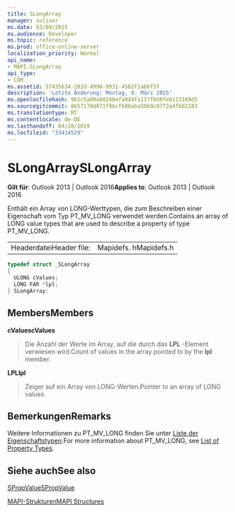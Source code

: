 ```yaml
---
title: SLongArray
manager: soliver
ms.date: 03/09/2015
ms.audience: Developer
ms.topic: reference
ms.prod: office-online-server
localization_priority: Normal
api_name:
- MAPI.SLongArray
api_type:
- COM
ms.assetid: 57435634-202d-4998-9931-4562f1a66f5f
description: 'Letzte Änderung: Montag, 9. März 2015'
ms.openlocfilehash: 9b1c5a09a60240efa9d4fa117f0d8fe8113169d5
ms.sourcegitcommit: 8657170d071f9bcf680aba50b9c07f2a4fb82283
ms.translationtype: MT
ms.contentlocale: de-DE
ms.lasthandoff: 04/28/2019
ms.locfileid: "33414529"
---
```

# <a name="slongarray"></a><span data-ttu-id="8a675-103">SLongArray</span><span class="sxs-lookup"><span data-stu-id="8a675-103">SLongArray</span></span>

  
  
<span data-ttu-id="8a675-104">**Gilt für**: Outlook 2013 | Outlook 2016</span><span class="sxs-lookup"><span data-stu-id="8a675-104">**Applies to**: Outlook 2013 | Outlook 2016</span></span> 
  
<span data-ttu-id="8a675-105">Enthält ein Array von LONG-Werttypen, die zum Beschreiben einer Eigenschaft vom Typ PT_MV_LONG verwendet werden.</span><span class="sxs-lookup"><span data-stu-id="8a675-105">Contains an array of LONG value types that are used to describe a property of type PT_MV_LONG.</span></span> 
  
|||
|:-----|:-----|
|<span data-ttu-id="8a675-106">Headerdatei</span><span class="sxs-lookup"><span data-stu-id="8a675-106">Header file:</span></span>  <br/> |<span data-ttu-id="8a675-107">Mapidefs. h</span><span class="sxs-lookup"><span data-stu-id="8a675-107">Mapidefs.h</span></span>  <br/> |
   
```cpp
typedef struct _SLongArray
{
  ULONG cValues;
  LONG FAR *lpl;
} SLongArray;

```

## <a name="members"></a><span data-ttu-id="8a675-108">Members</span><span class="sxs-lookup"><span data-stu-id="8a675-108">Members</span></span>

 <span data-ttu-id="8a675-109">**cValues**</span><span class="sxs-lookup"><span data-stu-id="8a675-109">**cValues**</span></span>
  
> <span data-ttu-id="8a675-110">Die Anzahl der Werte im Array, auf die durch das **LPL** -Element verwiesen wird.</span><span class="sxs-lookup"><span data-stu-id="8a675-110">Count of values in the array pointed to by the **lpl** member.</span></span> 
    
 <span data-ttu-id="8a675-111">**LPL**</span><span class="sxs-lookup"><span data-stu-id="8a675-111">**lpl**</span></span>
  
> <span data-ttu-id="8a675-112">Zeiger auf ein Array von LONG-Werten.</span><span class="sxs-lookup"><span data-stu-id="8a675-112">Pointer to an array of LONG values.</span></span>
    
## <a name="remarks"></a><span data-ttu-id="8a675-113">Bemerkungen</span><span class="sxs-lookup"><span data-stu-id="8a675-113">Remarks</span></span>

<span data-ttu-id="8a675-114">Weitere Informationen zu PT_MV_LONG finden Sie unter [Liste der Eigenschaftstypen](property-types.md).</span><span class="sxs-lookup"><span data-stu-id="8a675-114">For more information about PT_MV_LONG, see [List of Property Types](property-types.md).</span></span>
  
## <a name="see-also"></a><span data-ttu-id="8a675-115">Siehe auch</span><span class="sxs-lookup"><span data-stu-id="8a675-115">See also</span></span>



[<span data-ttu-id="8a675-116">SPropValue</span><span class="sxs-lookup"><span data-stu-id="8a675-116">SPropValue</span></span>](spropvalue.md)


[<span data-ttu-id="8a675-117">MAPI-Strukturen</span><span class="sxs-lookup"><span data-stu-id="8a675-117">MAPI Structures</span></span>](mapi-structures.md)

